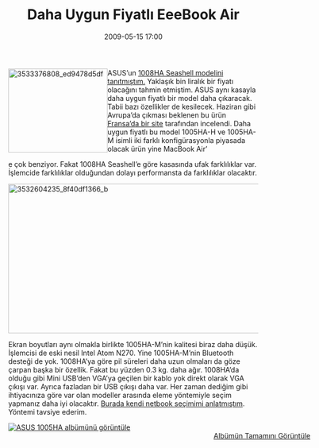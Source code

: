 ﻿---
layout: post
title: Daha Uygun Fiyatl&#305; EeeBook Air
date: 2009-05-15 17:00
comments: true
categories: []
---
<img style="border-right-width: 0px; display: inline; border-top-width: 0px; border-bottom-width: 0px; margin-left: 0px; border-left-width: 0px; margin-right: 0px" title="3533376808_ed9478d5df" src="http://onurbaykal.com.tr/wp-content/uploads/2009/05/3533376808-ed9478d5df.jpg" border="0" alt="3533376808_ed9478d5df" width="200" height="169" align="left" /> ASUS’un <a href="http://onurbaykal.com.tr/teknoloji/asus-eee-seashell-eeebook-air">1008HA Seashell modelini tanıtmıştım.</a> Yaklaşık bin liralık bir fiyatı olacağını tahmin etmiştim. ASUS aynı kasayla daha uygun fiyatlı bir model daha çıkaracak. Tabii bazı özellikler de kesilecek. Haziran gibi Avrupa’da çıkması beklenen bu ürün <a href="http://www.blogeee.net/2009/05/15/asus-presente-les-eeepc-1005ha-m-1005ha-h-et-eeepc-1008ha/">Fransa’da bir site</a> tarafından incelendi. Daha uygun fiyatlı bu model 1005HA-H ve 1005HA-M isimli iki farklı konfigürasyonla piyasada olacak ürün yine MacBook Air’

e çok benziyor. Fakat 1008HA Seashell’e göre kasasında ufak farklılıklar var. İşlemcide farklılıklar olduğundan dolayı performansta da farklılıklar olacaktır.

<!--more--><img style="display: block; margin-left: auto; margin-right: auto; border: 0px initial initial;" title="3532604235_8f40df1366_b" src="http://onurbaykal.com.tr/wp-content/uploads/2009/05/3532604235-8f40df1366-b.jpg" border="0" alt="3532604235_8f40df1366_b" width="614" height="301" />

Ekran boyutları aynı olmakla birlikte 1005HA-M’nin kalitesi biraz daha düşük. İşlemcisi de eski nesil Intel Atom N270. Yine 1005HA-M’nin Bluetooth desteği de yok. 1008HA’ya göre pil süreleri daha uzun olmaları da göze çarpan başka bir özellik. Fakat bu yüzden 0.3 kg. daha ağır. 1008HA’da olduğu gibi Mini USB’den VGA’ya geçilen bir kablo yok direkt olarak VGA çıkışı var. Ayrıca fazladan bir USB çıkışı daha var. Her zaman dediğim gibi ihtiyacınıza göre var olan modeller arasında eleme yöntemiyle seçim yapmanız daha iyi olacaktır. <a href="http://onurbaykal.com.tr/teknoloji/netbook-seimi">Burada kendi netbook seçimimi anlatmıştım</a>. Yöntemi tavsiye ederim.
<div id="scid:66721397-FF69-4ca6-AEC4-17E6B3208830:7d8fd868-046c-4c5e-9486-ad7a6afa22dc" class="wlWriterEditableSmartContent" style="margin: 0px auto; width: 609px; display: block; float: none; padding: 0px;"><a style="border:0px" href="http://cid-b4d37b202b543075.skydrive.live.com/redir.aspx?page=browse&amp;resid=B4D37B202B543075!2033&amp;ct=photos"><img style="border:0px" src="http://onurbaykal.com.tr/wp-content/uploads/2009/05/inlinerepresentation15f2bcb820ca4b15a81aff4b813923851.jpg" alt="ASUS 1005HA albümünü görüntüle" /></a>
<div style="width: 609px; text-align: right;"><a href="http://cid-b4d37b202b543075.skydrive.live.com/redir.aspx?page=browse&amp;resid=B4D37B202B543075!2033&amp;ct=photos">Albümün Tamamını Görüntüle</a></div>
</div>
